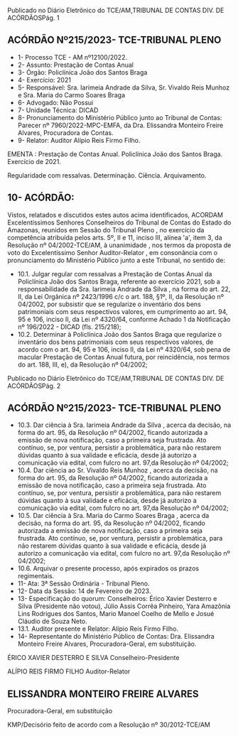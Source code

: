 Publicado  no  Diário  Eletrônico do TCE/AM,TRIBUNAL DE CONTAS DIV. DE ACÓRDÃOSPág. 1

## ACÓRDÃO Nº215/2023- TCE-TRIBUNAL PLENO

- 1- Processo TCE - AM nº12100/2022.
- 2- Assunto: Prestação de Contas Anual
- 3- Órgão: Policlínica João dos Santos Braga
- 4- Exercício: 2021
- 5- Responsável: Sra. Iarimeia Andrade da Silva, Sr. Vivaldo Reis Munhoz e Sra. Maria do Carmo Soares Braga
- 6- Advogado: Não Possui
- 7- Unidade Técnica: DICAD
- 8- Pronunciamento  do  Ministério  Público  junto  ao  Tribunal  de  Contas: Parecer  nº 7960/2022-MPC-EMFA,  da  Dra.  Elissandra  Monteiro  Freire  Alvares,  Procuradora  de Contas.
- 9- Relator: Auditor Alípio Reis Firmo Filho.

EMENTA :  Prestação  de  Contas  Anual.  Policlínica João dos Santos Braga. Exercício de 2021.

Regularidade com ressalvas. Determinação. Ciência. Arquivamento.

## 10-  ACÓRDÃO:

Vistos,  relatados  e  discutidos  estes  autos  acima  identificados, ACORDAM Excelentíssimos Senhores Conselheiros do Tribunal de Contas do Estado do Amazonas, reunidos em Sessão do Tribunal Pleno , no exercício da competência atribuída pelos arts. 5º, II e 11, inciso III, alínea 'a', item 3, da Resolução  nº  04/2002-TCE/AM, à unanimidade , nos termos da proposta de voto do Excelentíssimo Senhor Auditor-Relator , em consonância com o pronunciamento do Ministério Público junto a este Tribunal, no sentido de:

- 10.1. Julgar  regular  com  ressalvas a  Prestação  de  Contas  Anual  da Policlínica João dos Santos Braga, referente ao exercício 2021, sob a responsabilidade da Sra. Iarimeia Andrade da Silva , na forma do art. 22, II, da Lei Orgânica nº 2423/1996 c/c o art. 188, §1º, II, da Resolução nº  04/2002,  por  subsistir  que  se  regularize  o  inventário  dos  bens patrimoniais com seus respectivos valores, em cumprimento ao art. 94, 95 e 106, inciso II, da Lei nº 4320/64, conforme  Achado  1 da Notificação nº 196/2022 - DICAD (fls. 215/218);
- 10.2. Determinar à Policlínica João  dos  Santos  Braga  que  regularize o inventário  dos  bens  patrimoniais  com  seus  respectivos  valores,  de acordo com o art. 94, 95 e 106, inciso II, da Lei nº 4320/64, sob pena de macular Prestação de Contas Anual futura, por reincidência, nos termos do art. 188, III, e), da Resolução nº 04/2002;

Publicado  no  Diário  Eletrônico do TCE/AM,TRIBUNAL DE CONTAS DIV. DE ACÓRDÃOSPág. 2

## ACÓRDÃO Nº215/2023- TCE-TRIBUNAL PLENO

- 10.3. Dar ciência à Sra. Iarimeia Andrade da Silva , acerca da decisão, na forma  do  art.  95,  da  Resolução  nº  04/2002,  ficando  autorizada  a emissão  de  nova  notificação,  caso  a  primeira  seja  frustrada.  Ato contínuo,  se,  por  ventura,  persistir  a  problemática,  para  não  restarem dúvidas quanto à sua validade e eficácia, desde já autorizo a comunicação via edital, com fulcro no art. 97,da Resolução nº 04/2002;
- 10.4. Dar ciência ao Sr. Vivaldo Reis Munhoz , acerca da decisão, na forma do art. 95, da Resolução nº 04/2002, ficando autorizada a emissão de nova notificação, caso a primeira seja frustrada. Ato contínuo, se, por ventura, persistir a problemática, para não restarem dúvidas quanto à sua validade e eficácia, desde já autorizo a comunicação via edital, com fulcro no art. 97,da Resolução nº 04/2002;
- 10.5. Dar  ciência à Sra.  Maria  do  Carmo  Soares  Braga , acerca  da decisão, na  forma  do  art. 95, da  Resolução  nº  04/2002,  ficando autorizada a emissão  de  nova  notificação, caso  a  primeira seja frustrada. Ato contínuo,  se, por ventura, persistir a problemática, para não  restarem  dúvidas  quanto  à  sua  validade  e  eficácia,  desde  já autorizo a comunicação via edital, com fulcro no art. 97,da Resolução nº 04/2002;
- 10.6. Arquivar o presente processo, após expirados os prazos regimentais.
- 11-  Ata: 3ª Sessão Ordinária - Tribunal Pleno.
- 12-  Data da Sessão: 14 de Fevereiro de 2023.
- 13-  Especificação do quorum: Conselheiros: Érico Xavier Desterro e Silva (Presidente não votou),  Júlio  Assis  Corrêa  Pinheiro,  Yara  Amazônia  Lins  Rodrigues  dos  Santos, Mario Manoel Coelho de Mello e Josué Cláudio de Souza Neto.
- 13.1. Auditor presente e Relator: Alípio Reis Firmo Filho.
- 14-  Representante do Ministério Público de Contas: Dra.  Elissandra  Monteiro  Freire Alvares, Procuradora-Geral, em substituição.

ÉRICO XAVIER DESTERRO E SILVA Conselheiro-Presidente

ALÍPIO REIS FIRMO FILHO Auditor-Relator

## ELISSANDRA MONTEIRO FREIRE ALVARES

Procuradora-Geral, em substituição

KMP/Decisório feito de acordo com a Resolução nº 30/2012-TCE/AM